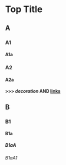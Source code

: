 # Top Title

## A

### A1

#### A1a

### A2

#### A2a

#### >>> *decoration* **AND** [links](http://example.com)


## B

### B1

#### B1a

##### B1aA

###### B1aA1